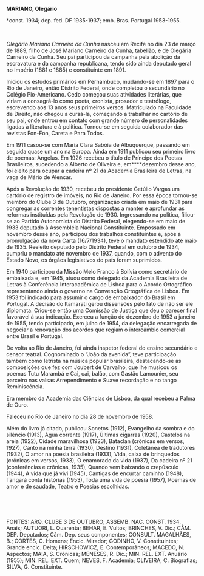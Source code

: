 **MARIANO, Olegário**

\*const. 1934; dep. fed. DF 1935-1937; emb. Bras. Portugal 1953-1955.

 

*Olegário Mariano Carneiro da Cunha* nasceu em Recife no dia 23 de março
de 1889, filho de José Mariano Carneiro da Cunha, tabelião, e de
Olegária Carneiro da Cunha. Seu pai participou da campanha pela abolição
da escravatura e da campanha republicana, tendo sido ainda deputado
geral no Império (1881 e 1885) e constituinte em 1891.

Iniciou os estudos primários em Pernambuco, mudando-se em 1897 para o
Rio de Janeiro, então Distrito Federal, onde completou o secundário no
Colégio Pio-Americano. Cedo começou suas atividades literárias, que
viriam a consagrá-lo como poeta, cronista, prosador e teatrólogo,
escrevendo aos 13 anos seus primeiros versos. Matriculado na Faculdade
de Direito, não chegou a cursá-la, começando a trabalhar no cartório de
seu pai, onde entrou em contato com grande número de personalidades
ligadas à literatura e à política. Tornou-se em seguida colaborador das
revistas Fon-Fon, Careta e Para Todos.

Em 1911 casou-se com Maria Clara Sabóia de Albuquerque, passando em
seguida quase um ano na Europa. Ainda em 1911 publicou seu primeiro
livro de poemas: Angelus. Em 1926 recebeu o título de Príncipe dos
Poetas Brasileiros, sucedendo a Alberto de Oliveira e, em****dezembro
desse ano, foi eleito para ocupar a cadeira nº 21 da Academia Brasileira
de Letras, na vaga de Mário de Alencar.

Após a Revolução de 1930, recebeu do presidente Getúlio Vargas um
cartório de registro de imóveis, no Rio de Janeiro. Por essa época
tornou-se membro do Clube 3 de Outubro, organização criada em maio de
1931 para congregar as correntes tenentistas dispostas a manter e
aprofundar as reformas instituídas pela Revolução de 1930. Ingressando
na política, filiou-se ao Partido Autonomista do Distrito Federal,
elegendo-se em maio de 1933 deputado à Assembléia Nacional Constituinte.
Empossado em novembro desse ano, participou dos trabalhos constituintes
e, após a promulgação da nova Carta (16/7/1934), teve o mandato
estendido até maio de 1935. Reeleito deputado pelo Distrito Federal em
outubro de 1934, cumpriu o mandato até novembro de 1937, quando, com o
advento do Estado Novo, os órgãos legislativos do país foram suprimidos.

Em 1940 participou da Missão Melo Franco à Bolívia como secretário de
embaixada e, em 1945, atuou como delegado da Academia Brasileira de
Letras à Conferência Interacadêmica de Lisboa para o Acordo Ortográfico
representando ainda o governo na Convenção Ortográfica de Lisboa. Em
1953 foi indicado para assumir o cargo de embaixador do Brasil em
Portugal. A decisão do Itamarati gerou dissensões pelo fato de não ser
ele diplomata. Criou-se então uma Comissão de Justiça que deu o parecer
final favorável à sua indicação. Exerceu a função de dezembro de 1953 a
janeiro de 1955, tendo participado, em julho de 1954, da delegação
encarregada de negociar a renovação dos acordos que regiam o intercâmbio
comercial entre Brasil e Portugal.

De volta ao Rio de Janeiro, foi ainda inspetor federal do ensino
secundário e censor teatral. Cognominado o “João da avenida”, teve
participação também como letrista na música popular brasileira,
destacando-se as composições que fez com Joubert de Carvalho, que lhe
musicou os poemas Tutu Marambá e Cai, cai, balão, com Gastão Lamounier,
seu parceiro nas valsas Arrependimento e Suave recordação e no tango
Reminiscência.

Era membro da Academia das Ciências de Lisboa, da qual recebeu a Palma
de Ouro.

Faleceu no Rio de Janeiro no dia 28 de novembro de 1958.

Além do livro já citado, publicou Sonetos (1912), Evangelho da sombra e
do silêncio (1913), Água corrente (1917), Últimas cigarras (1920),
Castelos na areia (1922), Cidade maravilhosa (1923), Bataclan (crônicas
em versos, 1927), Canto na minha terra (1930), Destino (1931), Coletânea
de tradutores (1932), O amor na poesia brasileira (1933), Vida, caixa de
brinquedos (crônicas em versos, 1933), O enamorado da vida (1937), Da
cadeira nº 21 (conferências e crônicas, 1935), Quando vem baixando o
crepúsculo (1944), A vida que já vivi (1945), Cantigas de encurtar
caminho (1948), Tangará conta histórias (1953), Toda uma vida de poesia
(1957), Poemas de amor e de saudade, Teatro e Poesias escolhidas.

 

 

FONTES: ARQ. CLUBE 3 DE OUTUBRO; ASSEMB. NAC. CONST. 1934. Anais;
AUTUORI, L. Quarenta; BEHAR, E. Vultos; BRINCHES, V. Dic.; CÂM. DEP.
Deputados; Câm. Dep. seus componentes; CONSULT. MAGALHÃES, B.; CORTÉS,
C. Homens; Encic. Mirador; GODINHO, V. Constituintes; Grande encic.
Delta; HIRSCHOWICZ, E. Contemporâneos; MACEDO, N. Aspectos; MAIA, S.
Crônicas; MENESES, R. Dic.; MIN. REL. EXT. Anuário (1955); MIN. REL.
EXT. Quem; NEVES, F. Academia; OLIVEIRA, C. Biografias; SILVA, G.
Constituinte.

 
